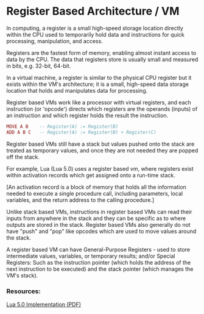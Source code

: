# Register Based Architecture / VM

In computing, a register is a small high-speed storage location directly within the CPU used to temporarily hold data and instructions for quick processing, manipulation, and access.

Registers are the fastest form of memory, enabling almost instant access to data by the CPU. The data that registers store is usually small and measured in bits, e.g. 32-bit, 64-bit.

In a virtual machine, a register is similar to the physical CPU register but it exists within the VM's architecture; it is a small, high-speed data storage location that holds and manipulates data for processing.

Register based VMs work like a processor with virtual registers, and each instruction (or 'opcode') directs which registers are the operands (inputs) of an instruction and which register holds the result the instruction.

```Lua
MOVE A B    -- Register(A) := Register(B)
ADD A B C   -- Register(A) := Register(B) + Register(C)
```

Register based VMs still have a stack but values pushed onto the stack are treated as temporary values, and once they are not needed they are popped off the stack.

For example, Lua (Lua 5.0) uses a register based vm, where registers exist within activation records which get assigned onto a run-time stack.

[An activation record is a block of memory that holds all the information needed to execute a single procedure call, including parameters, local variables, and the return address to the calling procedure.]

Unlike stack based VMs, instructions in register based VMs can read their inputs from anywhere in the stack and they can be specific as to where outputs are stored in the stack. Register based VMs also generally do not have "push" and "pop" like opcodes which are used to move values around the stack.

A register based VM can have General-Purpose Registers - used to store intermediate values, variables, or temporary results; and/or Special Registers: Such as the instruction pointer (which holds the address of the next instruction to be executed) and the stack pointer (which manages the VM's stack).

### Resources:
[Lua 5.0 Implementation (PDF)](https://www.lua.org/doc/jucs05.pdf)

